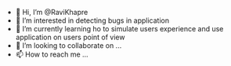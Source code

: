 - 👋 Hi, I’m @RaviKhapre
- 👀 I’m interested in detecting bugs in application  
- 🌱 I’m currently learning ho to simulate users experience and use application on users point of view
- 💞️ I’m looking to collaborate on ...
- 📫 How to reach me ...

<!---
RaviKhapre/RaviKhapre is a ✨ special ✨ repository because its `README.md` (this file) appears on your GitHub profile.
You can click the Preview link to take a look at your changes.
--->
